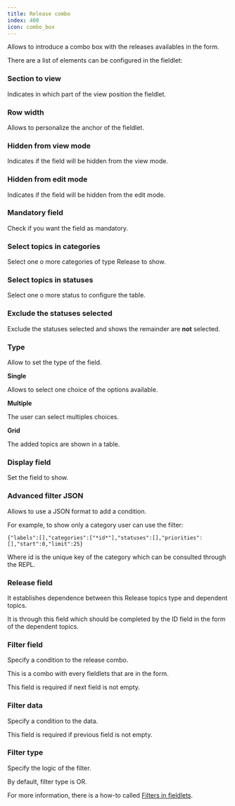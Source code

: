 ```yaml
---
title: Release combo
index: 400
icon: combo_box
---
```


Allows to introduce a combo box with the releases availables in the form.

There are a list of elements can be configured in the fieldlet:

### Section to view

Indicates in which part of the view position the fieldlet.

### Row width

Allows to personalize the anchor of the fieldlet.

### Hidden from view mode

Indicates if the field will be hidden from the view mode.

### Hidden from edit mode

Indicates if the field will be hidden from the edit mode.

### Mandatory field

Check if you want the field as mandatory.

### Select topics in categories

Select one o more categories of type Release to show.

### Select topics in statuses

Select one o more status to configure the table.

### Exclude the statuses selected

Exclude the statuses selected and shows the remainder are **not** selected.

### Type

Allow to set the type of the field.

**Single**

Allows to select one choice of the options available.

**Multiple**

The user can select multiples choices.

**Grid**

The added topics are shown in a table.

### Display field

Set the field to show.

### Advanced filter JSON

Allows to use a JSON format to add a condition.

For example, to show only a category user can use the filter:

    {"labels":[],"categories":["*id*"],"statuses":[],"priorities":[],"start":0,"limit":25}

Where id is the unique key of the category which can be consulted through the REPL.

### Release field

It establishes dependence between this Release topics type and dependent topics.

It is through this field which should be completed by the ID field in the form of the dependent topics.

### Filter field

Specify a condition to the release combo.

This is a combo with every fieldlets that are in the form. 

This field is required if next field is not empty.

### Filter data

Specify a condition to the data.

This field is required if previous field is not empty.

### Filter type

Specify the logic of the filter.

By default, filter type is OR.

For more information, there is a how-to called [Filters in fieldlets](how-to/filter-fieldlet).
